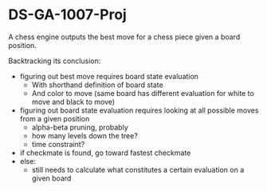 # DS-GA-1007-Proj

A chess engine outputs the best move for a chess piece given a board position.

Backtracking its conclusion:

  * figuring out best move requires board state evaluation
    * With shorthand definition of board state
    * And color to move (same board has different evaluation for white to move and black to move)
  * figuring out board state evaluation requires looking at all possible moves from a given position
    * alpha-beta pruning, probably
    * how many levels down the tree?
    * time constraint?
  * if checkmate is found, go toward fastest checkmate
  * else:
    * still needs to calculate what constitutes a certain evaluation on a given board
